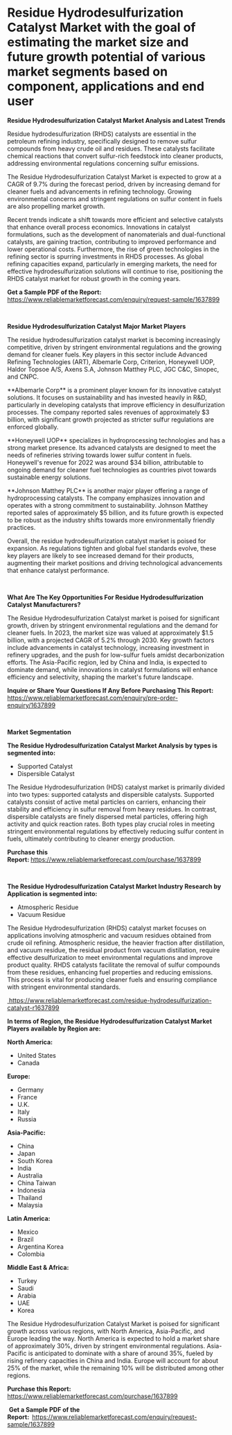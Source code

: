 <p><h1>Residue Hydrodesulfurization Catalyst Market with the goal of estimating the market size and future growth potential of various market segments based on component, applications and end user</h1></p><p><strong>Residue Hydrodesulfurization Catalyst Market Analysis and Latest Trends</strong></p>
<p><p>Residue hydrodesulfurization (RHDS) catalysts are essential in the petroleum refining industry, specifically designed to remove sulfur compounds from heavy crude oil and residues. These catalysts facilitate chemical reactions that convert sulfur-rich feedstock into cleaner products, addressing environmental regulations concerning sulfur emissions. </p><p>The Residue Hydrodesulfurization Catalyst Market is expected to grow at a CAGR of 9.7% during the forecast period, driven by increasing demand for cleaner fuels and advancements in refining technology. Growing environmental concerns and stringent regulations on sulfur content in fuels are also propelling market growth. </p><p>Recent trends indicate a shift towards more efficient and selective catalysts that enhance overall process economics. Innovations in catalyst formulations, such as the development of nanomaterials and dual-functional catalysts, are gaining traction, contributing to improved performance and lower operational costs. Furthermore, the rise of green technologies in the refining sector is spurring investments in RHDS processes. As global refining capacities expand, particularly in emerging markets, the need for effective hydrodesulfurization solutions will continue to rise, positioning the RHDS catalyst market for robust growth in the coming years.</p></p>
<p><strong>Get a Sample PDF of the Report:&nbsp;</strong> <a href="https://www.reliablemarketforecast.com/enquiry/request-sample/1637899?utm_campaign=3195&utm_medium=2&utm_source=Github&utm_content=ia&utm_term=18042025&utm_id=residue-hydrodesulfurization-catalyst">https://www.reliablemarketforecast.com/enquiry/request-sample/1637899</a></p>
<p>&nbsp;</p>
<p><strong>Residue Hydrodesulfurization Catalyst Major Market Players</strong></p>
<p><p>The residue hydrodesulfurization catalyst market is becoming increasingly competitive, driven by stringent environmental regulations and the growing demand for cleaner fuels. Key players in this sector include Advanced Refining Technologies (ART), Albemarle Corp, Criterion, Honeywell UOP, Haldor Topsoe A/S, Axens S.A, Johnson Matthey PLC, JGC C&C, Sinopec, and CNPC.</p><p>**Albemarle Corp** is a prominent player known for its innovative catalyst solutions. It focuses on sustainability and has invested heavily in R&D, particularly in developing catalysts that improve efficiency in desulfurization processes. The company reported sales revenues of approximately $3 billion, with significant growth projected as stricter sulfur regulations are enforced globally.</p><p>**Honeywell UOP** specializes in hydroprocessing technologies and has a strong market presence. Its advanced catalysts are designed to meet the needs of refineries striving towards lower sulfur content in fuels. Honeywell's revenue for 2022 was around $34 billion, attributable to ongoing demand for cleaner fuel technologies as countries pivot towards sustainable energy solutions.</p><p>**Johnson Matthey PLC** is another major player offering a range of hydroprocessing catalysts. The company emphasizes innovation and operates with a strong commitment to sustainability. Johnson Matthey reported sales of approximately $5 billion, and its future growth is expected to be robust as the industry shifts towards more environmentally friendly practices.</p><p>Overall, the residue hydrodesulfurization catalyst market is poised for expansion. As regulations tighten and global fuel standards evolve, these key players are likely to see increased demand for their products, augmenting their market positions and driving technological advancements that enhance catalyst performance.</p></p>
<p>&nbsp;</p>
<p><strong>What Are The Key Opportunities For Residue Hydrodesulfurization Catalyst Manufacturers?</strong></p>
<p><p>The Residue Hydrodesulfurization Catalyst market is poised for significant growth, driven by stringent environmental regulations and the demand for cleaner fuels. In 2023, the market size was valued at approximately $1.5 billion, with a projected CAGR of 5.2% through 2030. Key growth factors include advancements in catalyst technology, increasing investment in refinery upgrades, and the push for low-sulfur fuels amidst decarbonization efforts. The Asia-Pacific region, led by China and India, is expected to dominate demand, while innovations in catalyst formulations will enhance efficiency and selectivity, shaping the market's future landscape.</p></p>
<p><strong>Inquire or Share Your Questions If Any Before Purchasing This Report:</strong> <a href="https://www.reliablemarketforecast.com/enquiry/pre-order-enquiry/1637899?utm_campaign=3195&utm_medium=2&utm_source=Github&utm_content=ia&utm_term=18042025&utm_id=residue-hydrodesulfurization-catalyst">https://www.reliablemarketforecast.com/enquiry/pre-order-enquiry/1637899</a></p>
<p>&nbsp;</p>
<p><strong>Market Segmentation</strong></p>
<p><strong>The Residue Hydrodesulfurization Catalyst Market Analysis by types is segmented into:</strong></p>
<p><ul><li>Supported Catalyst</li><li>Dispersible Catalyst</li></ul></p>
<p><p>The Residue Hydrodesulfurization (HDS) catalyst market is primarily divided into two types: supported catalysts and dispersible catalysts. Supported catalysts consist of active metal particles on carriers, enhancing their stability and efficiency in sulfur removal from heavy residues. In contrast, dispersible catalysts are finely dispersed metal particles, offering high activity and quick reaction rates. Both types play crucial roles in meeting stringent environmental regulations by effectively reducing sulfur content in fuels, ultimately contributing to cleaner energy production.</p></p>
<p><strong>Purchase this Report:&nbsp;</strong><a href="https://www.reliablemarketforecast.com/purchase/1637899?utm_campaign=3195&utm_medium=2&utm_source=Github&utm_content=ia&utm_term=18042025&utm_id=residue-hydrodesulfurization-catalyst">https://www.reliablemarketforecast.com/purchase/1637899</a></p>
<p>&nbsp;</p>
<p><strong>The Residue Hydrodesulfurization Catalyst Market Industry Research by Application is segmented into:</strong></p>
<p><ul><li>Atmospheric Residue</li><li>Vacuum Residue</li></ul></p>
<p><p>The Residue Hydrodesulfurization (RHDS) catalyst market focuses on applications involving atmospheric and vacuum residues obtained from crude oil refining. Atmospheric residue, the heavier fraction after distillation, and vacuum residue, the residual product from vacuum distillation, require effective desulfurization to meet environmental regulations and improve product quality. RHDS catalysts facilitate the removal of sulfur compounds from these residues, enhancing fuel properties and reducing emissions. This process is vital for producing cleaner fuels and ensuring compliance with stringent environmental standards.</p></p>
<p><a href="https://www.reliablemarketforecast.com/residue-hydrodesulfurization-catalyst-r1637899?utm_campaign=3195&utm_medium=2&utm_source=Github&utm_content=ia&utm_term=18042025&utm_id=residue-hydrodesulfurization-catalyst">&nbsp;https://www.reliablemarketforecast.com/residue-hydrodesulfurization-catalyst-r1637899</a></p>
<p><strong>In terms of Region, the Residue Hydrodesulfurization Catalyst Market Players available by Region are:</strong></p>
<p>
    <p> <strong> North America: </strong>
        <ul>
            <li>United States</li>
            <li>Canada</li>
        </ul>
        </p> 
    <p> <strong> Europe: </strong>
        <ul>
            <li>Germany</li>
            <li>France</li>
            <li>U.K.</li>
            <li>Italy</li>
            <li>Russia</li>
        </ul>
        </p> 
    <p> <strong> Asia-Pacific: </strong>
        <ul>
            <li>China</li>
            <li>Japan</li>
            <li>South Korea</li>
            <li>India</li>
            <li>Australia</li>
            <li>China Taiwan</li>
            <li>Indonesia</li>
            <li>Thailand</li>
            <li>Malaysia</li>
        </ul>
        </p> 
    <p> <strong> Latin America: </strong>
        <ul>
            <li>Mexico</li>
            <li>Brazil</li>
            <li>Argentina Korea</li>
            <li>Colombia</li>
        </ul>
        </p> 
    <p> <strong> Middle East & Africa: </strong>
        <ul>
            <li>Turkey</li>
            <li>Saudi</li>
            <li>Arabia</li>
            <li>UAE</li>
            <li>Korea</li>
        </ul>
    </p>
    </p>
<p><p>The Residue Hydrodesulfurization Catalyst Market is poised for significant growth across various regions, with North America, Asia-Pacific, and Europe leading the way. North America is expected to hold a market share of approximately 30%, driven by stringent environmental regulations. Asia-Pacific is anticipated to dominate with a share of around 35%, fueled by rising refinery capacities in China and India. Europe will account for about 25% of the market, while the remaining 10% will be distributed among other regions.</p></p>
<p><strong>Purchase this Report: </strong><a href="https://www.reliablemarketforecast.com/purchase/1637899?utm_campaign=3195&utm_medium=2&utm_source=Github&utm_content=ia&utm_term=18042025&utm_id=residue-hydrodesulfurization-catalyst">https://www.reliablemarketforecast.com/purchase/1637899</a></p>
<p>&nbsp;<strong>Get a Sample PDF of the Report:&nbsp;&nbsp;</strong><a href="https://www.reliablemarketforecast.com/enquiry/request-sample/1637899?utm_campaign=3195&utm_medium=2&utm_source=Github&utm_content=ia&utm_term=18042025&utm_id=residue-hydrodesulfurization-catalyst">https://www.reliablemarketforecast.com/enquiry/request-sample/1637899</a></p>
<p><strong></strong></p>
<p><p></p><p></p><p></p></p>